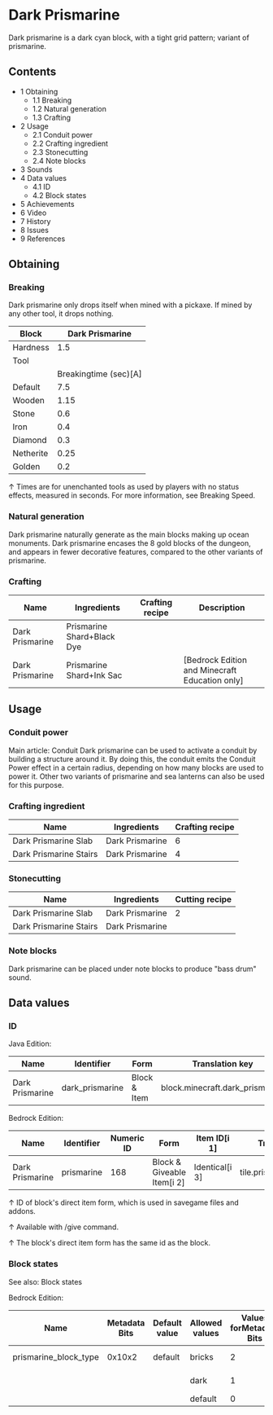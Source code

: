 # Dark Prismarine
Dark prismarine is a dark cyan block, with a tight grid pattern; variant of prismarine.

## Contents
- 1 Obtaining
	- 1.1 Breaking
	- 1.2 Natural generation
	- 1.3 Crafting
- 2 Usage
	- 2.1 Conduit power
	- 2.2 Crafting ingredient
	- 2.3 Stonecutting
	- 2.4 Note blocks
- 3 Sounds
- 4 Data values
	- 4.1 ID
	- 4.2 Block states
- 5 Achievements
- 6 Video
- 7 History
- 8 Issues
- 9 References

## Obtaining
### Breaking
Dark prismarine only drops itself when mined with a pickaxe. If mined by any other tool, it drops nothing.

| Block     | Dark Prismarine       |
|-----------|-----------------------|
| Hardness  | 1.5                   |
| Tool      |                       |
|           | Breakingtime (sec)[A] |
| Default   | 7.5                   |
| Wooden    | 1.15                  |
| Stone     | 0.6                   |
| Iron      | 0.4                   |
| Diamond   | 0.3                   |
| Netherite | 0.25                  |
| Golden    | 0.2                   |


↑ Times are for unenchanted tools as used by players with no status effects, measured in seconds. For more information, see Breaking Speed.


### Natural generation
Dark prismarine naturally generate as the main blocks making up ocean monuments. Dark prismarine encases the 8 gold blocks of the dungeon, and appears in fewer decorative features, compared to the other variants of prismarine. 

### Crafting
| Name            | Ingredients                | Crafting recipe | Description                                      |
|-----------------|----------------------------|-----------------|--------------------------------------------------|
| Dark Prismarine | Prismarine Shard+Black Dye |                 |                                                  |
| Dark Prismarine | Prismarine Shard+Ink Sac   |                 | ‌[Bedrock Edition and Minecraft Education  only] |

## Usage
### Conduit power
Main article: Conduit
Dark prismarine can be used to activate a conduit by building a structure around it. By doing this, the conduit emits the Conduit Power effect in a certain radius, depending on how many blocks are used to power it. Other two variants of prismarine and sea lanterns can also be used for this purpose.

### Crafting ingredient
| Name                   | Ingredients     | Crafting recipe |
|------------------------|-----------------|-----------------|
| Dark Prismarine Slab   | Dark Prismarine | 6               |
| Dark Prismarine Stairs | Dark Prismarine | 4               |

### Stonecutting
| Name                   | Ingredients     | Cutting recipe |
|------------------------|-----------------|----------------|
| Dark Prismarine Slab   | Dark Prismarine | 2              |
| Dark Prismarine Stairs | Dark Prismarine |                |

### Note blocks
Dark prismarine can be placed under note blocks to produce "bass drum" sound.

## Data values
### ID
Java Edition:

| Name            | Identifier      | Form         | Translation key                 |
|-----------------|-----------------|--------------|---------------------------------|
| Dark Prismarine | dark_prismarine | Block & Item | block.minecraft.dark_prismarine |

Bedrock Edition:

| Name            | Identifier | Numeric ID | Form                       | Item ID[i 1]   | Translation key           |
|-----------------|------------|------------|----------------------------|----------------|---------------------------|
| Dark Prismarine | prismarine | 168        | Block & Giveable Item[i 2] | Identical[i 3] | tile.prismarine.dark.name |


↑ ID of block's direct item form, which is used in savegame files and addons.

↑ Available with /give command.

↑ The block's direct item form has the same id as the block.


### Block states
See also: Block states

Bedrock Edition:

| Name                  | Metadata Bits | Default value | Allowed values | Values forMetadata Bits | Description       |
|-----------------------|---------------|---------------|----------------|-------------------------|-------------------|
| prismarine_block_type | 0x10x2        | default       | bricks         | 2                       | Prismarine Bricks |
|                       |               |               | dark           | 1                       | Dark Prismarine   |
|                       |               |               | default        | 0                       | Prismarine        |




